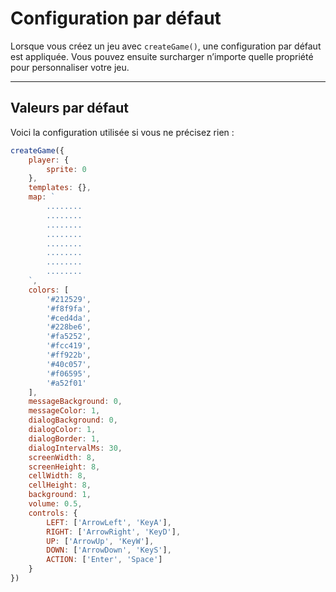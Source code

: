 <script>
import Aside from '../../../lib/ui/Doc/Aside.svelte'
import Emoji from '../../../lib/ui/Doc/Emoji.svelte'
</script>

# <Emoji src="⚙️" /> Configuration par défaut

Lorsque vous créez un jeu avec `createGame()`, une configuration par défaut est appliquée. Vous pouvez ensuite surcharger n’importe quelle propriété pour personnaliser votre jeu.

---

## <Emoji src="📋" /> Valeurs par défaut

Voici la configuration utilisée si vous ne précisez rien :

```js
createGame({
	player: {
		sprite: 0
	},
	templates: {},
	map: `
		........
		........
		........
		........
		........
		........
		........
		........
	`,
	colors: [
		'#212529',
		'#f8f9fa',
		'#ced4da',
		'#228be6',
		'#fa5252',
		'#fcc419',
		'#ff922b',
		'#40c057',
		'#f06595',
		'#a52f01'
	],
	messageBackground: 0,
	messageColor: 1,
	dialogBackground: 0,
	dialogColor: 1,
	dialogBorder: 1,
	dialogIntervalMs: 30,
	screenWidth: 8,
	screenHeight: 8,
	cellWidth: 8,
	cellHeight: 8,
	background: 1,
	volume: 0.5,
	controls: {
		LEFT: ['ArrowLeft', 'KeyA'],
		RIGHT: ['ArrowRight', 'KeyD'],
		UP: ['ArrowUp', 'KeyW'],
		DOWN: ['ArrowDown', 'KeyS'],
		ACTION: ['Enter', 'Space']
	}
})
```
